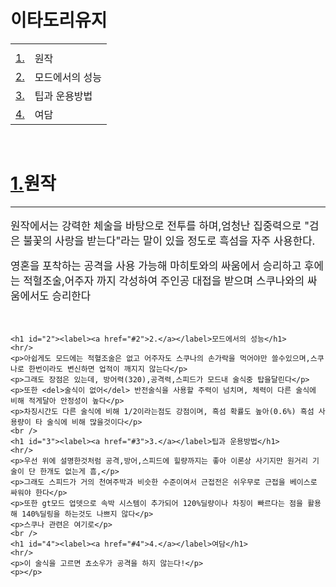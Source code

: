 <!DOCTYPE html>
<html>
<head>
    <title></title>
    <style>
    p{font-size:120%;}
    </style>
</head>
<body>
    <h1>이타도리유지</h1>
    <table>
        <tr>
            <th></th>
        </tr>
        <tr>
            <td><label><a href="#1">1.</a></label></td>
            <td>원작</td>
        </tr>
        <tr>
            <td><label><a href="#2">2.</a></label></td>
            <td>모드에서의 성능</td>
        </tr>
        <tr>
            <td><label><a href="#3">3.</a></label></td>
            <td>팁과 운용방법</td>
        </tr>
        <tr>
            <td><label><a href="#4">4.</a></label></td>
            <td>여담</td>
        </tr>
    </table>
    <br />
    <h1 id="1"><label><a href="#1">1.</a></label>원작</h1>
    <hr/>
    <div>
        <p>원작에서는 강력한 체술을 바탕으로 전투를 하며,엄청난 집중력으로 "검은 불꽃의 사랑을 받는다"라는 말이 있을 정도로 흑섬을 자주 사용한다.</p>
        <p>영혼을 포착하는 공격을 사용 가능해 마히토와의 싸움에서 승리하고 후에는 적혈조술,어주자 까지 각성하여 주인공 대접을 받으며 스쿠나와의 싸움에서도 승리한다</p>
    </div>
    <br />
    
    <h1 id="2"><label><a href="#2">2.</a></label>모드에서의 성능</h1>
    <hr/>
    <p>아쉽게도 모드에는 적혈조술은 없고 어주자도 스쿠나의 손가락을 먹어야만 쓸수있으며,스쿠나로 한번이라도 변신하면 업적이 깨지지 않는다</p>
    <p>그래도 장점은 있는데, 방어력(320),공격력,스피드가 모드내 술식중 탑을달린다</p>
    <p>또한 <del>술식이 없어</del> 반전술식을 사용할 주력이 넘치며, 체력이 다른 술식에 비해 적게달아 안정성이 높다</p>
    <p>차징시간도 다른 술식에 비해 1/2이라는점도 강점이며, 흑섬 확률도 높아(0.6%) 흑섬 사용량이 타 술식에 비해 많을것이다</p>
    <br />
    <h1 id="3"><label><a href="#3">3.</a></label>팁과 운용방법</h1>
    <hr/>
    <p>우선 위에 설명한것처럼 공격,방어,스피드에 힐량까지는 좋아 이론상 사기지만 원거리 기술이 단 한개도 없는게 흠,</p>
    <p>그래도 스피드가 거의 천여주박과 비슷한 수준이여서 근접전은 쉬우무로 근접을 베이스로 싸워야 한다</p>
    <p>또한 gt모드 업뎃으로 속박 시스템이 추가되어 120%딜량이나 차징이 빠르다는 점을 활용해 140%딜링을 하는것도 나쁘지 않다</p>
    <p>스쿠나 관련은 여기로</p>
    <br />
    <h1 id="4"><label><a href="#4">4.</a></label>여담</h1>
    <hr/>
    <p>이 술식을 고르면 쵸소우가 공격을 하지 않는다!</p>
    <p></p>
</body>
</html>
